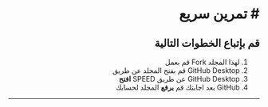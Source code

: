<div dir="rtl">

# # تمرين سريع

##  قم بإتباع الخطوات التالية

1. لهذا المجلد Fork قم بعمل
2. GitHub Desktop قم بفتح المجلد عن طريق  
3. GitHub Desktop عن طريق SPEED **افتح** 
4. GitHub بعد اجابتك قم **برفع** المجلد لحسابك 
-------------------

</div>
<div dir="rtl">
  
